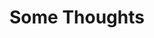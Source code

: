 ---
pid: FS34
title: Some Thoughts
location_transcription: For communities to decide
zipcode: '21214'
outside_phl: 'Baltimore MD '
neighborhood: 
age: '47'
age_range: 40-49
instagram: 
image_file_name: FS_34.jpg
proposal_transcription: I think monuments //should// help provide historical content
  for current concerns, high lighting important movements and milestones in our never
  ending project of building a more perfect union. They can be temporary. They can
  honor both individual and (more importantly) collective contributions to the common
  good . Ideally they would convey not mainly the stature of individuals but the nature
  of their gifts to society. Spirit of gratitude, even celebration.
topic: Figure,Philadelphia,Unity,Uplifting
topic_summary: 0, 0, 0, 0
type: Other No Form
keywords_other: 
credit: Alarie
image_labels: 
twitter: 
facebook: 
permalink: "/monuments/fs34/"
layout: item-page
---